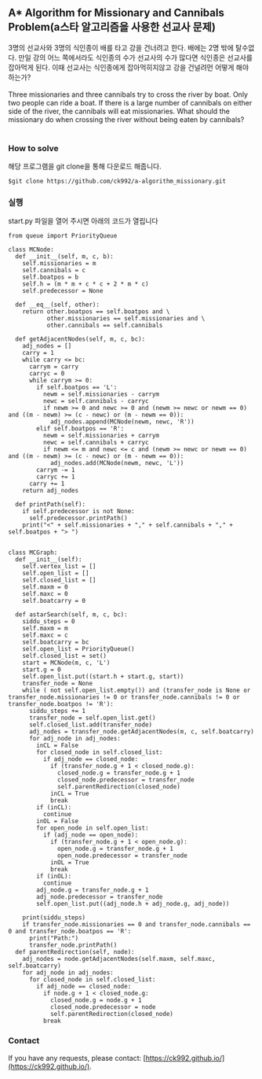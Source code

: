 ## A* Algorithm for Missionary and Cannibals Problem(a스타 알고리즘을 사용한 선교사 문제)
3명의 선교사와 3명의 식인종이 배를 타고 강을 건너려고 한다. 배에는 2명 밖에 탈수없다. 만일 강의 어느 쪽에서라도 식인종의 수가 선교사의 수가 많다면 식인종은 선교사를 잡아먹게 된다. 이때 선교사는 식인종에게 잡아먹히지않고 강을 건널려먼 어떻게 해야 하는가? <br><br>
Three missionaries and three cannibals try to cross the river by boat. Only two people can ride a boat. If there is a large number of cannibals on either side of the river, the cannibals will eat missionaries. What should the missionary do when crossing the river without being eaten by cannibals?<br><br>

### How to solve
해당 프로그램을 git clone을 통해 다운로드 해줍니다.
```
$git clone https://github.com/ck992/a-algorithm_missionary.git
```

### 실행
start.py 파일을 열어 주시면 아래의 코드가 열립니다
```
from queue import PriorityQueue

class MCNode:
  def __init__(self, m, c, b):
    self.missionaries = m
    self.cannibals = c
    self.boatpos = b
    self.h = (m * m + c * c + 2 * m * c)
    self.predecessor = None

  def __eq__(self, other):
    return other.boatpos == self.boatpos and \
           other.missionaries == self.missionaries and \
           other.cannibals == self.cannibals

  def getAdjacentNodes(self, m, c, bc):
    adj_nodes = []
    carry = 1
    while carry <= bc:
      carrym = carry
      carryc = 0
      while carrym >= 0:
        if self.boatpos == 'L':
          newm = self.missionaries - carrym
          newc = self.cannibals - carryc
          if newm >= 0 and newc >= 0 and (newm >= newc or newm == 0) and ((m - newm) >= (c - newc) or (m - newm == 0)):
            adj_nodes.append(MCNode(newm, newc, 'R'))
        elif self.boatpos == 'R':
          newm = self.missionaries + carrym
          newc = self.cannibals + carryc
          if newm <= m and newc <= c and (newm >= newc or newm == 0) and ((m - newm) >= (c - newc) or (m - newm == 0)):
            adj_nodes.add(MCNode(newm, newc, 'L'))
        carrym -= 1
        carryc += 1
      carry += 1
    return adj_nodes

  def printPath(self):
    if self.predecessor is not None:
      self.predecessor.printPath()
    print("<" + self.missionaries + "," + self.cannibals + "," + self.boatpos + "> ")


class MCGraph:
  def __init__(self):
    self.vertex_list = []
    self.open_list = []
    self.closed_list = []
    self.maxm = 0
    self.maxc = 0
    self.boatcarry = 0

  def astarSearch(self, m, c, bc):
    siddu_steps = 0
    self.maxm = m
    self.maxc = c
    self.boatcarry = bc
    self.open_list = PriorityQueue()
    self.closed_list = set()
    start = MCNode(m, c, 'L')
    start.g = 0
    self.open_list.put((start.h + start.g, start))
    transfer_node = None
    while ( not self.open_list.empty()) and (transfer_node is None or transfer_node.missionaries != 0 or transfer_node.cannibals != 0 or transfer_node.boatpos != 'R'):
      siddu_steps += 1
      transfer_node = self.open_list.get()
      self.closed_list.add(transfer_node)
      adj_nodes = transfer_node.getAdjacentNodes(m, c, self.boatcarry)
      for adj_node in adj_nodes:
        inCL = False
        for closed_node in self.closed_list:
          if adj_node == closed_node:
            if (transfer_node.g + 1 < closed_node.g):
              closed_node.g = transfer_node.g + 1
              closed_node.predecessor = transfer_node
              self.parentRedirection(closed_node)
            inCL = True
            break
        if (inCL):
          continue
        inOL = False
        for open_node in self.open_list:
          if (adj_node == open_node):
            if (transfer_node.g + 1 < open_node.g):
              open_node.g = transfer_node.g + 1
              open_node.predecessor = transfer_node
            inOL = True
            break
        if (inOL):
          continue
        adj_node.g = transfer_node.g + 1
        adj_node.predecessor = transfer_node
        self.open_list.put((adj_node.h + adj_node.g, adj_node))

    print(siddu_steps)
    if transfer_node.missionaries == 0 and transfer_node.cannibals == 0 and transfer_node.boatpos == 'R':
      print("Path:")
      transfer_node.printPath()
  def parentRedirection(self, node):
    adj_nodes = node.getAdjacentNodes(self.maxm, self.maxc, self.boatcarry)
    for adj_node in adj_nodes:
      for closed_node in self.closed_list:
        if adj_node == closed_node:
          if node.g + 1 < closed_node.g:
            closed_node.g = node.g + 1
            closed_node.predecessor = node
            self.parentRedirection(closed_node)
          break
```

### Contact
If you have any requests, please contact: [https://ck992.github.io/](https://ck992.github.io/).

